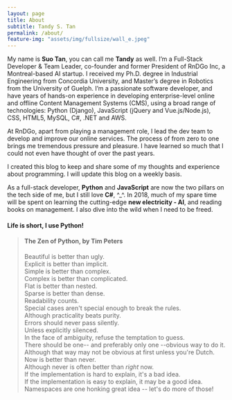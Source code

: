 ```yaml
---
layout: page
title: About
subtitle: Tandy S. Tan
permalink: /about/
feature-img: "assets/img/fullsize/wall_e.jpeg"
---
```


My name is **Suo Tan**, you can call me **Tandy** as well. I’m a Full-Stack Developer & Team Leader, co-founder and former President of RnDGo Inc, a Montreal-based AI startup. I received my Ph.D. degree in Industrial Engineering from Concordia University, and Master’s degree in Robotics from the University of Guelph. I’m a passionate software developer, and have years of hands-on experience in developing enterprise-level online and offline Content Management Systems (CMS), using a broad range of technologies: Python (Django), JavaScript (jQuery and Vue.js/Node.js), CSS, HTML5, MySQL, C#, .NET and AWS.

At RnDGo, apart from playing a management role, I lead the dev team to develop and improve our online services. The process of from zero to one brings me tremendous pressure and pleasure. I have learned so much that I could not even have thought of over the past years.

I created this blog to keep and share some of my thoughts and experience about programming. I will update this blog on a weekly basis.

As a full-stack developer, **Python** and **JavaScript** are now the two pillars on the tech side of me, but I still love **C#**, ^\_^. In 2018, much of my spare time will be spent on learning the cutting-edge **new electricity - AI**, and reading books on management. I also dive into the wild when I need to be freed.

#### Life is short, I use Python!

> #### The Zen of Python, by Tim Peters
>
> Beautiful is better than ugly.  
> Explicit is better than implicit.  
> Simple is better than complex.  
> Complex is better than complicated.  
> Flat is better than nested.  
> Sparse is better than dense.  
> Readability counts.  
> Special cases aren't special enough to break the rules.  
> Although practicality beats purity.  
> Errors should never pass silently.  
> Unless explicitly silenced.  
> In the face of ambiguity, refuse the temptation to guess.  
> There should be one-- and preferably only one --obvious way to do it.  
> Although that way may not be obvious at first unless you're Dutch.  
> Now is better than never.  
> Although never is often better than _right_ now.  
> If the implementation is hard to explain, it's a bad idea.  
> If the implementation is easy to explain, it may be a good idea.  
> Namespaces are one honking great idea -- let's do more of those!
